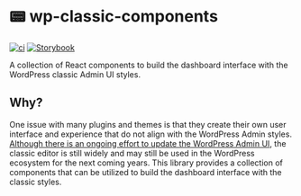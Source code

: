 # 📟 wp-classic-components

[![ci](https://github.com/syntatis/wp-classic-components/actions/workflows/ci.yml/badge.svg)](https://github.com/syntatis/wp-classic-components/actions/workflows/ci.yml) [![Storybook](https://img.shields.io/badge/-Storybook-FF4785?style=flat&logo=storybook&logoColor=white)](https://main--65b4a01170cfc35b99f6ce97.chromatic.com/)

A collection of React components to build the dashboard interface with the WordPress classic Admin UI styles.

## Why?

One issue with many plugins and themes is that they create their own user interface and experience that do not align with the WordPress Admin styles. [Although there is an ongoing effort to update the WordPress Admin UI](https://wptavern.com/wordpress-plans-ambitious-admin-ui-revamp-with-design-system-galvanizing-broad-support-from-the-developer-community), the classic editor is still widely and may still be used in the WordPress ecosystem for the next coming years. This library provides a collection of components that can be utilized to build the dashboard interface with the classic styles.
